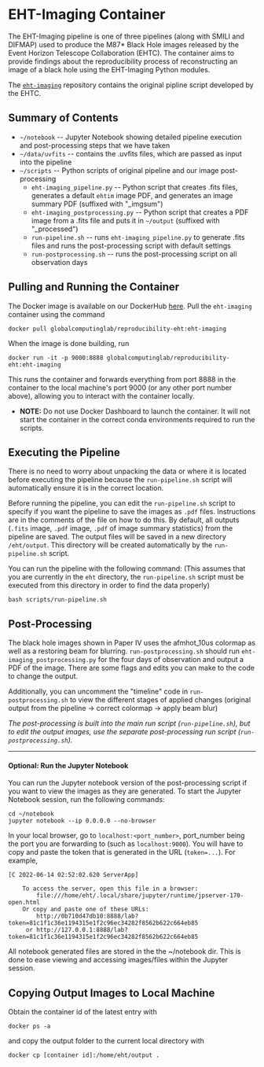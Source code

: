 # EHT-Imaging Container

The EHT-Imaging pipeline is one of three pipelines (along with SMILI and DIFMAP) used to produce the M87* Black Hole images released by the Event Horizon Telescope Collaboration (EHTC). The container aims to provide findings about the reproducibility process of reconstructing an image of a black hole using the EHT-Imaging Python modules.

The [`eht-imaging`](https://github.com/achael/eht-imaging) repository contains the original pipline script developed by the EHTC.

## Summary of Contents
* `~/notebook` -- Jupyter Notebook showing detailed pipeline execution and post-processing steps that we have taken
* `~/data/uvfits` -- contains the .uvfits files, which are passed as input into the pipeline
* `~/scripts` -- Python scripts of original pipeline and our image post-processing
  * `eht-imaging_pipeline.py` -- Python script that creates .fits files, generates a default `ehtim` image PDF, and generates an image summary PDF (suffixed with "_imgsum")
  * `eht-imaging_postprocessing.py` -- Python script that creates a PDF image from a .fits file and puts it in `~/output` (suffixed with "_processed")
  * `run-pipeline.sh` -- runs `eht-imaging_pipeline.py` to generate .fits files and runs the post-processing script with default settings
  * `run-postprocessing.sh` -- runs the post-processing script on all observation days

## Pulling and Running the Container
The Docker image is available on our DockerHub [here](https://hub.docker.com/r/globalcomputinglab/reproducibility-eht/tags). Pull the `eht-imaging` container using the command

```
docker pull globalcomputinglab/reproducibility-eht:eht-imaging
```
When the image is done building, run 
```
docker run -it -p 9000:8888 globalcomputinglab/reproducibility-eht:eht-imaging
```
This runs the container and forwards everything from port 8888 in the container to the local machine's port 9000 (or any other port number above), allowing you to interact with the container locally.

* **NOTE:** Do not use Docker Dashboard to launch the container. It will not start the container in the correct conda environments required to run the scripts.

## Executing the Pipeline

There is no need to worry about unpacking the data or where it is located before executing the pipeline because the `run-pipeline.sh` script will automatically ensure it is in the correct location.

Before running the pipeline, you can edit the `run-pipeline.sh` script to specify if you want the pipeline to save the images as `.pdf` files. Instructions are in the comments of the file on how to do this. By default, all outputs (`.fits` image, `.pdf` image, `.pdf` of image summary statistics) from the pipeline are saved. The output files will be saved in a new directory `/eht/output`. This directory will be created automatically by the `run-pipeline.sh` script.

You can run the pipeline with the following command: (This assumes that you are currently in the `eht` directory, the `run-pipeline.sh` script must be executed from this directory in order to find the data properly)
```
bash scripts/run-pipeline.sh
```

## Post-Processing
The black hole images shown in Paper IV uses the afmhot_10us colormap as well as a restoring beam for blurring. ```run-postprocessing.sh``` should run ```eht-imaging_postprocessing.py``` for the four days of observation and output a PDF of the image. There are some flags and edits you can make to the code to change the output.

Additionally, you can uncomment the "timeline" code in `run-postprocessing.sh` to view the different stages of applied changes (original output from the pipeline -> correct colormap -> apply beam blur)

*The post-processing is built into the main run script (`run-pipeline.sh`), but to edit the output images, use the separate post-processing run script (`run-postprocessing.sh`).*

---

#### Optional: Run the Jupyter Notebook
You can run the Jupyter notebook version of the post-processing script if you want to view the images as they are generated. To start the Jupyter Notebook session, run the following commands:
```
cd ~/notebook
jupyter notebook --ip 0.0.0.0 --no-browser
```

In your local browser, go to `localhost:<port_number>`, port_number being the port you are forwarding to (such as `localhost:9000`). You will have to copy and paste the token that is generated in the URL (`token=...`). For example,

```
[C 2022-06-14 02:52:02.620 ServerApp]

    To access the server, open this file in a browser:
        file:///home/eht/.local/share/jupyter/runtime/jpserver-170-open.html
    Or copy and paste one of these URLs:
        http://0b710d47db10:8888/lab?token=81c1f1c36e1194315e1f2c96ec34282f8562b622c664eb85
     or http://127.0.0.1:8888/lab?token=81c1f1c36e1194315e1f2c96ec34282f8562b622c664eb85

```

All notebook generated files are stored in the the ~/notebook dir. This is done to ease viewing and accessing images/files within the Jupyter session.


## Copying Output Images to Local Machine
Obtain the container id of the latest entry with
```
docker ps -a
```
and copy the output folder to the current local directory with
```
docker cp [container id]:/home/eht/output .
```
